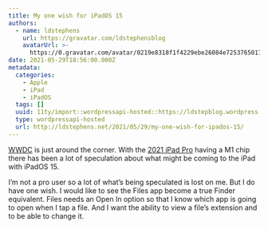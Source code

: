 ```yaml
---
title: My one wish for iPadOS 15
authors:
  - name: ldstephens
    url: https://gravatar.com/ldstephensblog
    avatarUrl: >-
      https://0.gravatar.com/avatar/0219e8318f1f4229ebe26084e7253765017f43ca0c631be37dc6d0b8ad6e40a4?s=96&d=identicon&r=G
date: 2021-05-29T18:56:00.000Z
metadata:
  categories:
    - Apple
    - iPad
    - iPadOS
  tags: []
  uuid: 11ty/import::wordpressapi-hosted::https://ldstepblog.wordpress.com/?p=2844
  type: wordpressapi-hosted
  url: http://ldstephens.net/2021/05/29/my-one-wish-for-ipados-15/
---
```

[WWDC](https://www.apple.com/newsroom/2021/03/apples-worldwide-developers-conference-is-back-in-its-all-online-format/) is just around the corner. With the [2021 iPad Pro](https://www.apple.com/newsroom/2021/04/apple-unveils-new-ipad-pro-with-m1-chip-and-stunning-liquid-retina-xdr-display/) having a M1 chip there has been a lot of speculation about what might be coming to the iPad with iPadOS 15.

I’m not a pro user so a lot of what’s being speculated is lost on me. But I do have one wish. I would like to see the Files app become a true Finder equivalent. Files needs an Open In option so that I know which app is going to open when I tap a file. And I want the ability to view a file’s extension and to be able to change it.